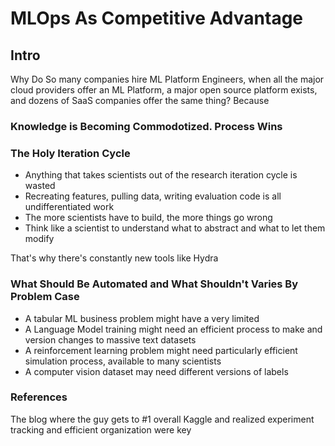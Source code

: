 # MLOps As Competitive Advantage

## Intro

Why Do So many companies hire ML Platform Engineers, when all the major cloud providers offer an ML Platform, a major open source platform exists, and dozens of SaaS companies offer the same thing? Because 

### Knowledge is Becoming Commodotized. Process Wins

### The Holy Iteration Cycle
* Anything that takes scientists out of the research iteration cycle is wasted
* Recreating features, pulling data, writing evaluation code is all undifferentiated work
* The more scientists have to build, the more things go wrong
* Think like a scientist to understand what to abstract and what to let them modify

That's why there's constantly new tools like Hydra

### What Should Be Automated and What Shouldn't Varies By Problem Case
* A tabular ML business problem might have a very limited 
* A Language Model training might need an efficient process to make and version changes to massive text datasets
* A reinforcement learning problem might need particularly efficient simulation process, available to many scientists
* A computer vision dataset may need different versions of labels


### References

The blog where the guy gets to #1 overall Kaggle and realized experiment tracking and efficient organization were key